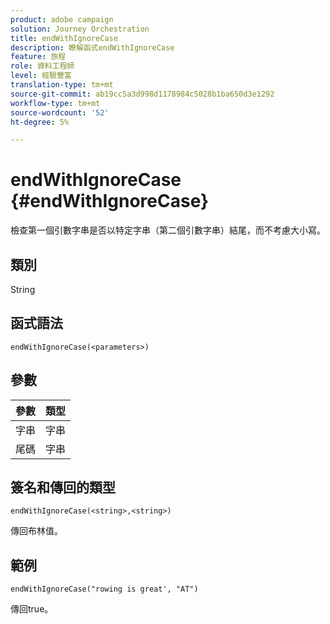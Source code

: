 ```yaml
---
product: adobe campaign
solution: Journey Orchestration
title: endWithIgnoreCase
description: 瞭解函式endWithIgnoreCase
feature: 旅程
role: 資料工程師
level: 經驗豐富
translation-type: tm+mt
source-git-commit: ab19cc5a3d998d1178984c5028b1ba650d3e1292
workflow-type: tm+mt
source-wordcount: '52'
ht-degree: 5%

---
```



# endWithIgnoreCase {#endWithIgnoreCase}

檢查第一個引數字串是否以特定字串（第二個引數字串）結尾，而不考慮大小寫。

## 類別

String

## 函式語法

`endWithIgnoreCase(<parameters>)`

## 參數

| 參數 | 類型 |
|-----------|------------------|
| 字串 | 字串 |
| 尾碼 | 字串 |

## 簽名和傳回的類型

`endWithIgnoreCase(<string>,<string>)`

傳回布林值。

## 範例

`endWithIgnoreCase("rowing is great', "AT")`

傳回true。
